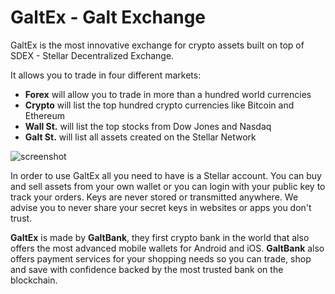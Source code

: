 # GaltEx - Galt Exchange

GaltEx is the most innovative exchange for crypto assets built on top of SDEX - Stellar Decentralized Exchange. 

It allows you to trade in four different markets: 

- **Forex** will allow you to trade in more than a hundred world currencies
- **Crypto** will list the top hundred crypto currencies like Bitcoin and Ethereum
- **Wall St.** will list the top stocks from Dow Jones and Nasdaq
- **Galt St.** will list all assets created on the Stellar Network

![screenshot](./media/screenshot)

In order to use GaltEx all you need to have is a Stellar account. You can buy and sell assets from your own wallet or you can login with your public key to track your orders. Keys are never stored or transmitted anywhere. We advise you to never share your secret keys in websites or apps you don't trust.

**GaltEx** is made by **GaltBank**, they first crypto bank in the world that also offers the most advanced mobile wallets for Android and iOS. **GaltBank** also offers payment services for your shopping needs so you can trade, shop and save with confidence backed by the most trusted bank on the blockchain.